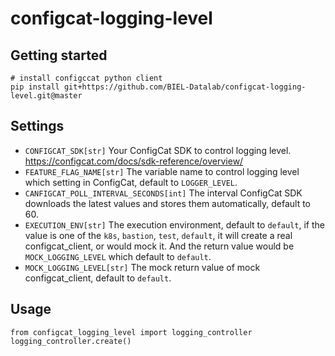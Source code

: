 # configcat-logging-level

## Getting started
```
# install configccat python client
pip install git+https://github.com/BIEL-Datalab/configcat-logging-level.git@master
```

## Settings
- `CONFIGCAT_SDK[str]`  Your ConfigCat SDK to control logging level. https://configcat.com/docs/sdk-reference/overview/
- `FEATURE_FLAG_NAME[str]` The variable name to control logging level which setting in ConfigCat, default to `LOGGER_LEVEL`.
- `CANFIGCAT_POLL_INTERVAL_SECONDS[int]` The interval ConfigCat SDK downloads the latest values and stores them automatically, default to 60.
- `EXECUTION_ENV[str]` The execution environment, default to `default`, if the value is one of the `k8s`, `bastion`, `test`, `default`, it will create a real configcat_client, or would mock it. And the return value would be `MOCK_LOGGING_LEVEL` which default to `default`.
- `MOCK_LOGGING_LEVEL[str]` The mock return value of mock configcat_client, default to `default`.
## Usage
```
from configcat_logging_level import logging_controller
logging_controller.create()
```


